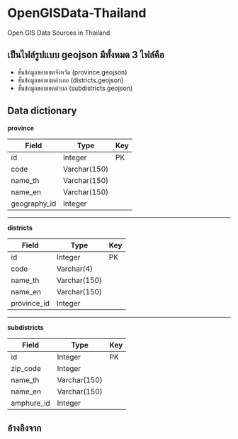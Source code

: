 # OpenGISData-Thailand
Open GIS Data Sources in Thailand

## เป็นไฟล์รูปแบบ geojson มีทั้งหมด 3 ไฟล์คือ
- ชั้นข้อมูลขอบเขตจังหวัด (province.geojson)
- ชั้นข้อมูลขอบเขตอำเภอ (districts.geojson)
- ชั้นข้อมูลขอบเขตตำบล (subdistricts.geojson)

## Data dictionary
**province**

|Field |Type |Key|
|----------------|-------------------------------|-----------------------------|
|id|Integer|PK|
|code|Varchar(150)||
|name_th|Varchar(150)||
|name_en|Varchar(150)||
|geography_id|Integer||


----------


**districts**

|Field |Type |Key|
|----------------|-------------------------------|-----------------------------|
|id|Integer|PK|
|code|Varchar(4)||
|name_th|Varchar(150)||
|name_en|Varchar(150)||
|province_id|Integer||

----------

**subdistricts**

|Field |Type |Key|
|----------------|-------------------------------|-----------------------------|
|id|Integer|PK|
|zip_code|Integer||
|name_th|Varchar(150)||
|name_en|Varchar(150)||
|amphure_id|Integer||



## อ้างอิงจาก
